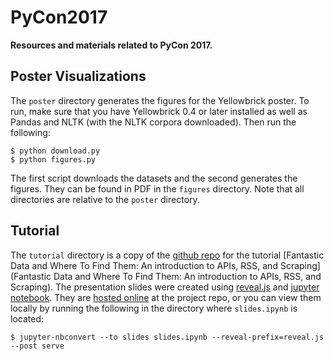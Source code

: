 # PyCon2017

**Resources and materials related to PyCon 2017.**

## Poster Visualizations

The `poster` directory generates the figures for the Yellowbrick poster. To run, make sure that you have Yellowbrick 0.4 or later installed as well as Pandas and NLTK (with the NLTK corpora downloaded). Then run the following:

    $ python download.py
    $ python figures.py

The first script downloads the datasets and the second generates the figures. They can be found in PDF in the `figures` directory. Note that all directories are relative to the `poster` directory.


## Tutorial

The `tutorial` directory is a copy of the [github repo](https://github.com/nd1/pycon_2017) for the tutorial [Fantastic Data and Where To Find Them: An introduction to APIs, RSS, and Scraping](Fantastic Data and Where To Find Them: An introduction to APIs, RSS, and Scraping). The presentation slides were created using [reveal.js](https://github.com/hakimel/reveal.js/) and [jupyter notebook](http://jupyter.org/). They are [hosted online](https://nd1.github.io/pycon_2017/#/) at the project repo, or you can view them locally by running the following in the directory where `slides.ipynb` is located:

    $ jupyter-nbconvert --to slides slides.ipynb --reveal-prefix=reveal.js --post serve
